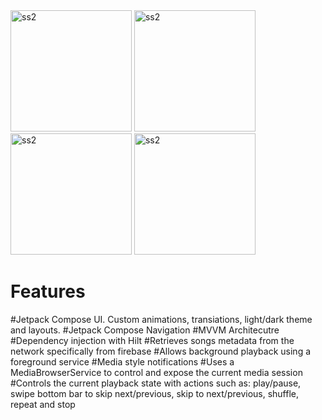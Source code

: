 <img width="194" alt="ss2" src="https://github.com/Azamali010/Music_App_UI_Compose/assets/117804536/766bb96f-a3ce-422e-a465-0538f52ebb11">
<img width="194" alt="ss2" src="https://github.com/Azamali010/Music_App_UI_Compose/assets/117804536/cfcbdaf5-e820-4e6b-8730-377bb6f5ff6a">
<img width="194" alt="ss2" src="https://github.com/Azamali010/Music_App_UI_Compose/assets/117804536/b8077445-2805-48cd-a99c-f714ebfb67c7">
<img width="194" alt="ss2" src="https://github.com/Azamali010/Music_App_UI_Compose/assets/117804536/7e07cec0-725d-4786-8b7c-b421f61e2ae1">

# Features
#Jetpack Compose UI. Custom animations, transiations, light/dark theme and layouts.
#Jetpack Compose Navigation
#MVVM Architecutre
#Dependency injection with Hilt
#Retrieves songs metadata from the network specifically from firebase
#Allows background playback using a foreground service
#Media style notifications
#Uses a MediaBrowserService to control and expose the current media session
#Controls the current playback state with actions such as: play/pause, swipe bottom bar to skip next/previous, skip to next/previous, shuffle, repeat and stop
